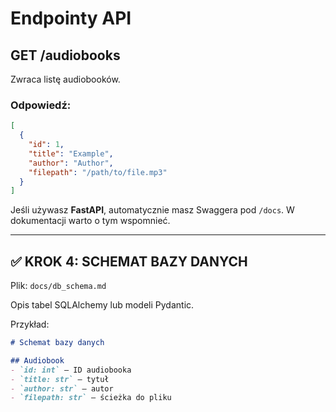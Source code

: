 # Endpointy API

## GET /audiobooks

Zwraca listę audiobooków.

### Odpowiedź:

```json
[
  {
    "id": 1,
    "title": "Example",
    "author": "Author",
    "filepath": "/path/to/file.mp3"
  }
]
```


Jeśli używasz **FastAPI**, automatycznie masz Swaggera pod `/docs`. W dokumentacji warto o tym wspomnieć.

---

## ✅ KROK 4: SCHEMAT BAZY DANYCH

Plik: `docs/db_schema.md`

Opis tabel SQLAlchemy lub modeli Pydantic.

Przykład:
```markdown
# Schemat bazy danych

## Audiobook
- `id: int` – ID audiobooka
- `title: str` – tytuł
- `author: str` – autor
- `filepath: str` – ścieżka do pliku
